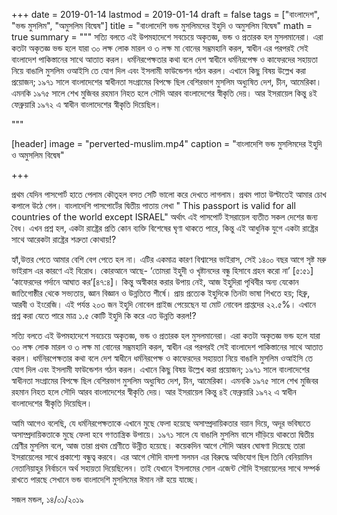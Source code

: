 +++
date = 2019-01-14
lastmod = 2019-01-14
draft = false
tags = ["বাংলাদেশ", "ভন্ড মুসলিম", "অমুসলিম বিদ্বেষ"]
title = "বাংলাদেশি ভন্ড মুসলিমদের ইহুদি ও অমুসলিম বিদ্বেষ"
math = true
summary = """
সত্যি বলতে এই উপমহাদেশে সবচেয়ে অকৃতজ্ঞ, ভন্ড ও প্রতারক হল মুসলমানেরা। এরা কতটা অকৃতজ্ঞ ভন্ড হলে যারা ৩০ লক্ষ লোক মারল ও ৩ লক্ষ মা বোনের সম্ভ্রমহানি করল, স্বাধীন এর পরপরই সেই বাংলাদেশ পাকিস্তানের সাথে আতাত করল। ধর্মনিরপেক্ষতার কথা বলে দেশ স্বাধীনে ধর্মনিরপেক্ষ ও কাফেরদের সহায়তা নিয়ে বাঙালি মুসলিম ওআইসি তে যোগ দিল এবং ইসলামী ফাউন্ডেশন গঠন করল। এখানে কিছু বিষয় উল্লেখ করা প্রয়োজন; ১৯৭১ সালে বাংলাদেশের স্বাধীনতা সংগ্রামের বিপক্ষে ছিল বেশিরভাগ মুসলিম অধ্যুষিত দেশ, চীন, আমেরিকা। এমনকি ১৯৭৫ সালে শেখ মুজিবর রহমান নিহত হলে সৌদি আরব বাংলাদেশের স্বীকৃতি দেয়। আর ইসরায়েল কিন্তু ৪ই ফেব্রুয়ারি ১৯৭২ এ স্বাধীন বাংলাদেশের স্বীকৃতি দিয়েছিল। 

"""

[header]
image = "perverted-muslim.mp4"
caption = "বাংলাদেশি ভন্ড মুসলিমদের ইহুদি ও অমুসলিম বিদ্বেষ"

+++

প্রথম যেদিন পাসপোর্ট হাতে পেলাম কৌতূহল বসত সেটি ভালো করে দেখতে লাগলাম। প্রথম পাতা উল্টাতেই আমার চোখ কপালে উঠে গেল। বাংলাদেশি পাসপোর্টের দ্বিতীয় পাতায় লেখা " This passport is valid for all countries of the world except ISRAEL" অর্থাৎ এই পাসপোর্ট ইসরায়েল ব্যতীত সকল দেশের জন্য বৈধ। এখন প্রশ্ন হল, একটা রাষ্ট্রের প্রতি কোন ব্যক্তি বিশেষের ঘৃণা থাকতে পারে, কিন্তু এই আধুনিক যুগে একটা রাষ্ট্রের সাথে আরেকটা রাষ্ট্রের শত্রুতা কোথায়!?

হ্যাঁ,উত্তর পেতে আমার বেশি বেগ পেতে হল না। এটির একমাত্র কারণ বিশ্বাসের ভাইরাস, সেই ১৪০০ বছর আগে সৃষ্ট মরু ভাইরাস এর কারণে এই বিরোধ। কোরআনে আছে- ‘তোমরা ইহুদী ও খৃষ্টানদের বন্ধু হিসাবে গ্রহন করো না’ [৫:৫১] ‘কাফেরদের গর্দানে আঘাত কর’[৪৭:৪]। কিন্তু অস্বীকার করার উপায় নেই, আজ ইহুদিরা পৃথিবীর অন্য যেকোন জাতিগোষ্ঠীর থেকে সভ্যতায়, জ্ঞান বিজ্ঞান ও উন্নতিতে শীর্ষে। প্রায় প্রত্যেক ইহুদিকে তিনটা ভাষা শিখতে হয়; হিব্রু, আরবী ও ইংরেজি। এই পর্যন্ত ২০৩ জন ইহুদি নোবেল প্রাইজ পেয়েছেন যা মোট নোবেল প্রাপ্তদের ২২.৫%। এখানে প্রশ্ন করা যেতে পারে মাত্র ১.৫ কোটি ইহুদি কি করে এত উন্নতি করল!?

সত্যি বলতে এই উপমহাদেশে সবচেয়ে অকৃতজ্ঞ, ভন্ড ও প্রতারক হল মুসলমানেরা। এরা কতটা অকৃতজ্ঞ ভন্ড হলে যারা ৩০ লক্ষ লোক মারল ও ৩ লক্ষ মা বোনের সম্ভ্রমহানি করল, স্বাধীন এর পরপরই সেই বাংলাদেশ পাকিস্তানের সাথে আতাত করল। ধর্মনিরপেক্ষতার কথা বলে দেশ স্বাধীনে ধর্মনিরপেক্ষ ও কাফেরদের সহায়তা নিয়ে বাঙালি মুসলিম ওআইসি তে যোগ দিল এবং ইসলামী ফাউন্ডেশন গঠন করল। এখানে কিছু বিষয় উল্লেখ করা প্রয়োজন; ১৯৭১ সালে বাংলাদেশের স্বাধীনতা সংগ্রামের বিপক্ষে ছিল বেশিরভাগ মুসলিম অধ্যুষিত দেশ, চীন, আমেরিকা। এমনকি ১৯৭৫ সালে শেখ মুজিবর রহমান নিহত হলে সৌদি আরব বাংলাদেশের স্বীকৃতি দেয়। আর ইসরায়েল কিন্তু ৪ই ফেব্রুয়ারি ১৯৭২ এ স্বাধীন বাংলাদেশের স্বীকৃতি দিয়েছিল।

আমি আগেও বলেছি, যে ধর্মনিরপেক্ষতাকে এখানে মুছে ফেলা হয়েছে অসাম্প্রদায়িকতার বয়ান দিয়ে, অদূর ভবিষ্যতে অসাম্প্রদায়িকতাকে মুছে ফেলা হবে গণতান্ত্রিক উপায়ে। ১৯৭১ সালে যে বাঙালি মুসলিম বাসে দাঁড়িয়ে থাকতো দ্বিতীয় শ্রেণীর মুসলিম বলে, আজ তারা প্রথম শ্রেণীতে উন্নীত হয়েছে। কয়েকদিন আগে সৌদি আরব ঘোষণা দিয়েছে তারা ইসরায়েলের সাথে প্রকাশ্যে বন্ধুত্ব করবে। এর আগে সৌদি বাদশা সলমন এর বিরুদ্ধে অভিযোগ ছিল তিনি বেনিয়ামিন নেতানিয়াহুর নির্বাচনে অর্থ সহায়তা দিয়েছিলেন। তাই যেখানে ইসলামের সোল এজেন্ট সৌদি ইসরায়েলের সাথে সম্পর্ক রাখতে পারছে সেখানে ভন্ড বাংলাদেশি মুসলিমের ঈমান নষ্ট হয়ে যাচ্ছে।

সজল মন্ডল,
১৪/০১/২০১৯
